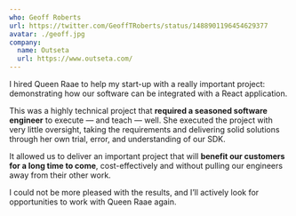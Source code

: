 ```yaml
---
who: Geoff Roberts
url: https://twitter.com/GeoffTRoberts/status/1488901196454629377
avatar: ./geoff.jpg
company:
  name: Outseta
  url: https://www.outseta.com/
---
```


I hired Queen Raae to help my start-up with a really important project: demonstrating how our software can be integrated with a React application.

This was a highly technical project that **required a seasoned software engineer** to execute — and teach — well. She executed the project with very little oversight, taking the requirements and delivering solid solutions through her own trial, error, and understanding of our SDK.

It allowed us to deliver an important project that will **benefit our customers for a long time to come**, cost-effectively and without pulling our engineers away from their other work.

I could not be more pleased with the results, and I’ll actively look for opportunities to work with Queen Raae again.
